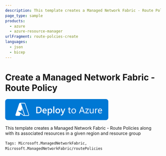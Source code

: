 ```yaml
---
description: This template creates a Managed Network Fabric - Route Policies along with its associated resources in a given region and resource group
page_type: sample
products:
  - azure
  - azure-resource-manager
urlFragment: route-polcies-create
languages:
  - json
  - bicep
---
```


# Create a Managed Network Fabric - Route Policy

[![Deploy To Azure](https://raw.githubusercontent.com/Azure/azure-quickstart-templates/master/1-CONTRIBUTION-GUIDE/images/deploytoazure.svg?sanitize=true)](https://portal.azure.com/#create/Microsoft.Template/uri/https%3A%2F%2Fraw.githubusercontent.com%2FAzure%2Fazure-quickstart-templates%2Fmaster%2Fquickstarts%2Fmicrosoft.managednetworkfabric%2Froute-polcies-create%2Fazuredeploy.json)

This template creates a Managed Network Fabric - Route Policies along with its associated resources in a given region and resource group

`Tags: Microsoft.ManagedNetworkFabric, Microsoft.ManagedNetworkFabric/routePolicies`
